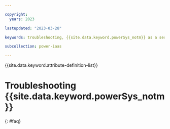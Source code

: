 ```yaml
---

copyright:
  years: 2023

lastupdated: "2023-03-28"

keywords: troubleshooting, {{site.data.keyword.powerSys_notm}} as a service, private cloud, terminology, video, how-to

subcollection: power-iaas

---
```


{{site.data.keyword.attribute-definition-list}}

# Troubleshooting {{site.data.keyword.powerSys_notm}}
{: #faq}
